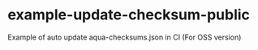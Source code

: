 # example-update-checksum-public
Example of auto update aqua-checksums.json in CI (For OSS version)
